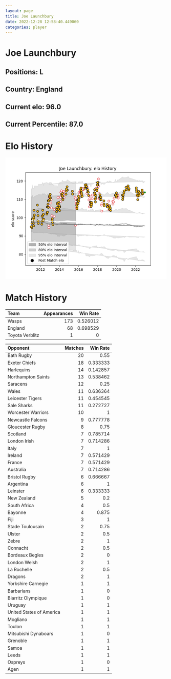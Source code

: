 ```yaml
---  
layout: page  
title: Joe Launchbury  
date: 2022-12-28 12:58:40.449060  
categories: player  
---
```

# Joe Launchbury

## Positions: L

## Country: England

## Current elo: 96.0

## Current Percentile: 87.0

# Elo History


![elo history](history_JoeLaunchbury.png)
# Match History


| Team            |   Appearances |   Win Rate |
|:----------------|--------------:|-----------:|
| Wasps           |           173 |   0.526012 |
| England         |            68 |   0.698529 |
| Toyota Verblitz |             1 |   0        |

| Opponent                 |   Matches |   Win Rate |
|:-------------------------|----------:|-----------:|
| Bath Rugby               |        20 |   0.55     |
| Exeter Chiefs            |        18 |   0.333333 |
| Harlequins               |        14 |   0.142857 |
| Northampton Saints       |        13 |   0.538462 |
| Saracens                 |        12 |   0.25     |
| Wales                    |        11 |   0.636364 |
| Leicester Tigers         |        11 |   0.454545 |
| Sale Sharks              |        11 |   0.272727 |
| Worcester Warriors       |        10 |   1        |
| Newcastle Falcons        |         9 |   0.777778 |
| Gloucester Rugby         |         8 |   0.75     |
| Scotland                 |         7 |   0.785714 |
| London Irish             |         7 |   0.714286 |
| Italy                    |         7 |   1        |
| Ireland                  |         7 |   0.571429 |
| France                   |         7 |   0.571429 |
| Australia                |         7 |   0.714286 |
| Bristol Rugby            |         6 |   0.666667 |
| Argentina                |         6 |   1        |
| Leinster                 |         6 |   0.333333 |
| New Zealand              |         5 |   0.2      |
| South Africa             |         4 |   0.5      |
| Bayonne                  |         4 |   0.875    |
| Fiji                     |         3 |   1        |
| Stade Toulousain         |         2 |   0.75     |
| Ulster                   |         2 |   0.5      |
| Zebre                    |         2 |   1        |
| Connacht                 |         2 |   0.5      |
| Bordeaux Begles          |         2 |   0        |
| London Welsh             |         2 |   1        |
| La Rochelle              |         2 |   0.5      |
| Dragons                  |         2 |   1        |
| Yorkshire Carnegie       |         1 |   1        |
| Barbarians               |         1 |   0        |
| Biarritz Olympique       |         1 |   0        |
| Uruguay                  |         1 |   1        |
| United States of America |         1 |   1        |
| Mogliano                 |         1 |   1        |
| Toulon                   |         1 |   1        |
| Mitsubishi Dynaboars     |         1 |   0        |
| Grenoble                 |         1 |   1        |
| Samoa                    |         1 |   1        |
| Leeds                    |         1 |   1        |
| Ospreys                  |         1 |   0        |
| Agen                     |         1 |   1        |